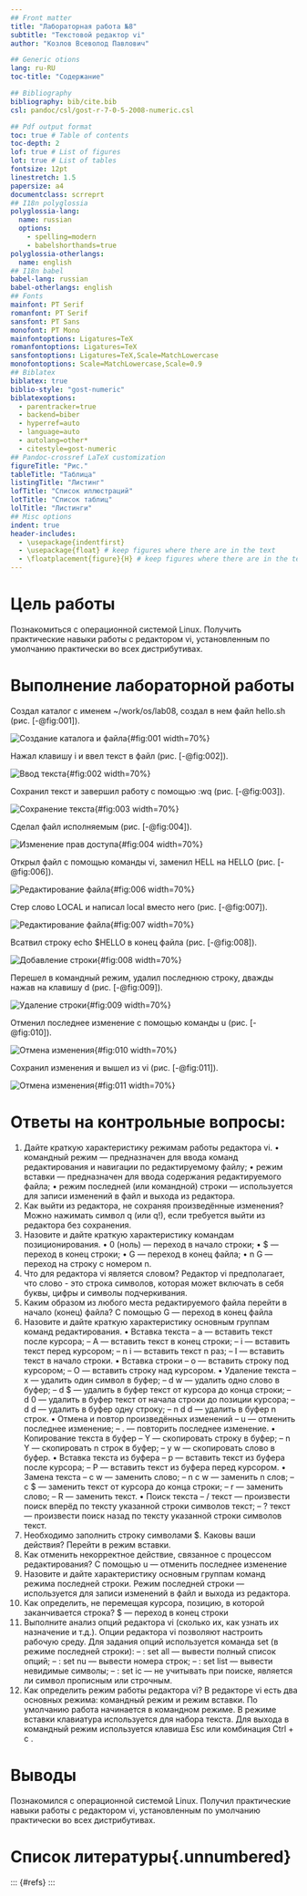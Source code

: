 ```yaml
---
## Front matter
title: "Лабораторная работа №8"
subtitle: "Текстовой редактор vi"
author: "Козлов Всеволод Павлович"

## Generic otions
lang: ru-RU
toc-title: "Содержание"

## Bibliography
bibliography: bib/cite.bib
csl: pandoc/csl/gost-r-7-0-5-2008-numeric.csl

## Pdf output format
toc: true # Table of contents
toc-depth: 2
lof: true # List of figures
lot: true # List of tables
fontsize: 12pt
linestretch: 1.5
papersize: a4
documentclass: scrreprt
## I18n polyglossia
polyglossia-lang:
  name: russian
  options:
	- spelling=modern
	- babelshorthands=true
polyglossia-otherlangs:
  name: english
## I18n babel
babel-lang: russian
babel-otherlangs: english
## Fonts
mainfont: PT Serif
romanfont: PT Serif
sansfont: PT Sans
monofont: PT Mono
mainfontoptions: Ligatures=TeX
romanfontoptions: Ligatures=TeX
sansfontoptions: Ligatures=TeX,Scale=MatchLowercase
monofontoptions: Scale=MatchLowercase,Scale=0.9
## Biblatex
biblatex: true
biblio-style: "gost-numeric"
biblatexoptions:
  - parentracker=true
  - backend=biber
  - hyperref=auto
  - language=auto
  - autolang=other*
  - citestyle=gost-numeric
## Pandoc-crossref LaTeX customization
figureTitle: "Рис."
tableTitle: "Таблица"
listingTitle: "Листинг"
lofTitle: "Список иллюстраций"
lotTitle: "Список таблиц"
lolTitle: "Листинги"
## Misc options
indent: true
header-includes:
  - \usepackage{indentfirst}
  - \usepackage{float} # keep figures where there are in the text
  - \floatplacement{figure}{H} # keep figures where there are in the text
---
```


# Цель работы

Познакомиться с операционной системой Linux. Получить практические навыки работы с редактором vi, установленным по умолчанию практически во всех дистрибутивах.

# Выполнение лабораторной работы

Создал каталог с именем ~/work/os/lab08, создал в нем файл hello.sh (рис. [-@fig:001]).

![Создание каталога и файла](image/1.png){#fig:001 width=70%}

Нажал клавишу i и ввел текст в файл (рис. [-@fig:002]).

![Ввод текста](image/2.png){#fig:002 width=70%}

Сохранил текст и завершил работу с помощью :wq  (рис. [-@fig:003]).

![Сохранение текста](image/3.png){#fig:003 width=70%}

Сделал файл исполняемым (рис. [-@fig:004]).

![Изменение прав доступа](image/4.png){#fig:004 width=70%}

Открыл файл с помощью команды vi, заменил HELL на HELLO (рис. [-@fig:006]).

![Редактирование файла](image/6.png){#fig:006 width=70%}

Стер слово LOCAL и написал local вместо него (рис. [-@fig:007]).

![Редактирование файла](image/7.png){#fig:007 width=70%}

Всатвил строку echo $HELLO в конец файла (рис. [-@fig:008]).

![Добавление строки](image/8.png){#fig:008 width=70%}

Перешел в командный режим, удалил последнюю строку, дважды нажав на клавишу d (рис. [-@fig:009]).

![Удаление строки](image/9.png){#fig:009 width=70%}

Отменил последнее изменение с помощью команды u (рис. [-@fig:010]).

![Отмена изменения](image/10.png){#fig:010 width=70%}

Сохранил изменения и вышел из vi (рис. [-@fig:011]).

![Отмена изменения](image/11.png){#fig:011 width=70%}

# Ответы на контрольные вопросы:

1.	Дайте краткую характеристику режимам работы редактора vi.
•	командный режим — предназначен для ввода команд редактирования и навигации по редактируемому файлу;
•	режим вставки — предназначен для ввода содержания редактируемого файла;
•	режим последней (или командной) строки — используется для записи изменений в файл и выхода из редактора.
2.	Как выйти из редактора, не сохраняя произведённые изменения?
Можно нажимать символ q (или q!), если требуется выйти из редактора без сохранения.
3.	Назовите и дайте краткую характеристику командам позиционирования.
•	0 (ноль) — переход в начало строки;
•	$ — переход в конец строки;
•	G — переход в конец файла;
•	n G — переход на строку с номером n.
4.	Что для редактора vi является словом?
Редактор vi предполагает, что слово - это строка символов, которая может включать в себя буквы, цифры и символы подчеркивания.
5.	Каким образом из любого места редактируемого файла перейти в начало (конец) файла?
С помощью G — переход в конец файла
6.	Назовите и дайте краткую характеристику основным группам команд редактирования.
•	Вставка текста – а — вставить текст после курсора; – А — вставить текст в конец строки; – i — вставить текст перед курсором; – n i — вставить текст n раз; – I — вставить текст в начало строки.
•	Вставка строки – о — вставить строку под курсором; – О — вставить строку над курсором.
•	Удаление текста – x — удалить один символ в буфер; – d w — удалить одно слово в буфер; – d $ — удалить в буфер текст от курсора до конца строки; – d 0 — удалить в буфер текст от начала строки до позиции курсора; – d d — удалить в буфер одну строку; – n d d — удалить в буфер n строк.
•	Отмена и повтор произведённых изменений – u — отменить последнее изменение; – . — повторить последнее изменение.
•	Копирование текста в буфер – Y — скопировать строку в буфер; – n Y — скопировать n строк в буфер; – y w — скопировать слово в буфер.
•	Вставка текста из буфера – p — вставить текст из буфера после курсора; – P — вставить текст из буфера перед курсором.
•	Замена текста – c w — заменить слово; – n c w — заменить n слов; – c $ — заменить текст от курсора до конца строки; – r — заменить слово; – R — заменить текст.
•	Поиск текста – / текст — произвести поиск вперёд по тексту указанной строки символов текст; – ? текст — произвести поиск назад по тексту указанной строки символов текст.
7.	Необходимо заполнить строку символами $. Каковы ваши действия?
Перейти в режим вставки.
8.	Как отменить некорректное действие, связанное с процессом редактирования?
С помощью u — отменить последнее изменение
9.	Назовите и дайте характеристику основным группам команд режима последней строки.
Режим последней строки — используется для записи изменений в файл и выхода из редактора.
10.	Как определить, не перемещая курсора, позицию, в которой заканчивается строка?
$ — переход в конец строки
11.	Выполните анализ опций редактора vi (сколько их, как узнать их назначение и т.д.).
Опции редактора vi позволяют настроить рабочую среду. Для задания опций используется команда set (в режиме последней строки): – : set all — вывести полный список опций; – : set nu — вывести номера строк; – : set list — вывести невидимые символы; – : set ic — не учитывать при поиске, является ли символ прописным или строчным.
12.	Как определить режим работы редактора vi?
В редакторе vi есть два основных режима: командный режим и режим вставки. По умолчанию работа начинается в командном режиме. В режиме вставки клавиатура используется для набора текста. Для выхода в командный режим используется клавиша Esc или комбинация Ctrl + c .


# Выводы

Познакомился с операционной системой Linux. Получил практические навыки работы с редактором vi, установленным по умолчанию практически во всех дистрибутивах.

# Список литературы{.unnumbered}

::: {#refs}
:::

